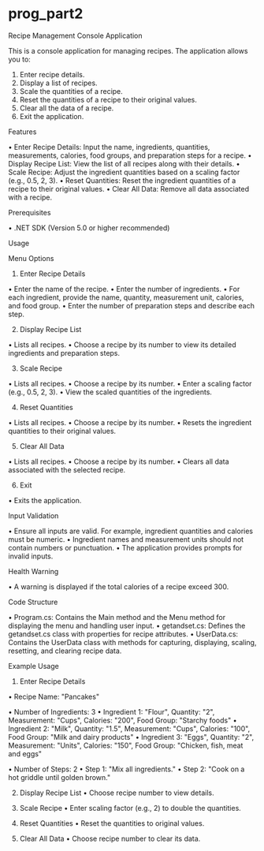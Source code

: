 # prog_part2
Recipe Management Console Application


This is a console application for managing recipes. The application allows you to:

1.	Enter recipe details.
2.	Display a list of recipes.
3.	Scale the quantities of a recipe.
4.	Reset the quantities of a recipe to their original values.
5.	Clear all the data of a recipe.
6.	Exit the application.



Features

•	Enter Recipe Details: Input the name, ingredients, quantities, measurements, calories, food groups, and preparation steps for a recipe.
•	Display Recipe List: View the list of all recipes along with their details.
•	Scale Recipe: Adjust the ingredient quantities based on a scaling factor (e.g., 0.5, 2, 3).
•	Reset Quantities: Reset the ingredient quantities of a recipe to their original values.
•	Clear All Data: Remove all data associated with a recipe.



Prerequisites

•	.NET SDK (Version 5.0 or higher recommended)


Usage

Menu Options

1.	Enter Recipe Details

•	Enter the name of the recipe.
•	Enter the number of ingredients.
•	For each ingredient, provide the name, quantity, measurement unit, calories, and food group.
•	Enter the number of preparation steps and describe each step.


2.	Display Recipe List

•	Lists all recipes.
•	Choose a recipe by its number to view its detailed ingredients and preparation steps.

3.	Scale Recipe

•	 Lists all recipes.
•	Choose a recipe by its number.
•	Enter a scaling factor (e.g., 0.5, 2, 3).
•	View the scaled quantities of the ingredients.

4.	Reset Quantities

•	Lists all recipes.
•	Choose a recipe by its number.
•	Resets the ingredient quantities to their original values.

5.	Clear All Data

•	Lists all recipes.
•	Choose a recipe by its number.
•	Clears all data associated with the selected recipe.

6.  Exit

•	Exits the application.



Input Validation



•	Ensure all inputs are valid. For example, ingredient quantities and calories must be numeric.
•	Ingredient names and measurement units should not contain numbers or punctuation.
•	The application provides prompts for invalid inputs.


Health Warning

•	A warning is displayed if the total calories of a recipe exceed 300.


Code Structure


•	Program.cs: Contains the Main method and the Menu method for displaying the menu and handling user input.
•	getandset.cs: Defines the getandset.cs class with properties for recipe attributes.
•	UserData.cs: Contains the UserData class with methods for capturing, displaying, scaling, resetting, and clearing recipe data.



Example Usage

1.	Enter Recipe Details

•	Recipe Name: "Pancakes"

•	Number of Ingredients: 3
•	Ingredient 1: "Flour", Quantity: "2", Measurement: "Cups", Calories: "200", Food Group: "Starchy foods"
•	Ingredient 2: "Milk", Quantity: "1.5", Measurement: "Cups", Calories: "100", Food Group: "Milk and dairy products"
•	Ingredient 3: "Eggs", Quantity: "2", Measurement: "Units", Calories: "150", Food Group: "Chicken, fish, meat and eggs"



•	Number of Steps: 2
•	Step 1: "Mix all ingredients."
•	Step 2: "Cook on a hot griddle until golden brown."


2.	Display Recipe List
•	Choose recipe number to view details.

3.	Scale Recipe
•	Enter scaling factor (e.g., 2) to double the quantities.

4.	Reset Quantities
•	Reset the quantities to original values.

5.	Clear All Data
•	Choose recipe number to clear its data.

